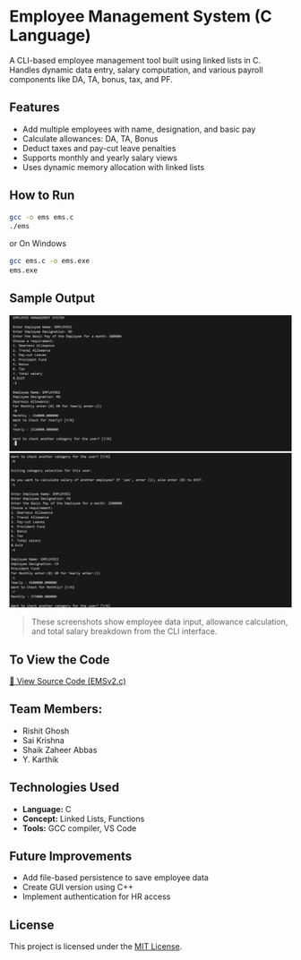 # Employee Management System (C Language)
A CLI-based employee management tool built using linked lists in C. Handles dynamic data entry, salary computation, and various payroll components like DA, TA, bonus, tax, and PF.

## Features
- Add multiple employees with name, designation, and basic pay
- Calculate allowances: DA, TA, Bonus
- Deduct taxes and pay-cut leave penalties
- Supports monthly and yearly salary views
- Uses dynamic memory allocation with linked lists

## How to Run
```bash
gcc -o ems ems.c
./ems
```

or On Windows
```bash
gcc ems.c -o ems.exe
ems.exe
```
## Sample Output
![EMS Screenshot 1](screenshot/ems-screenshot-1.png)
![EMS Screenshot 1](screenshot/ems-screenshot-2.png)

> These screenshots show employee data input, allowance calculation, and total salary breakdown from the CLI interface.


## To View the Code
[🔗 View Source Code (EMSv2.c)](EMSv2.c)


## Team Members:
- Rishit Ghosh
- Sai Krishna
- Shaik Zaheer Abbas
- Y. Karthik

## Technologies Used
- **Language:** C
- **Concept:** Linked Lists, Functions
- **Tools:** GCC compiler, VS Code

## Future Improvements
- Add file-based persistence to save employee data
- Create GUI version using C++
- Implement authentication for HR access


## License
This project is licensed under the [MIT License](LICENSE).
